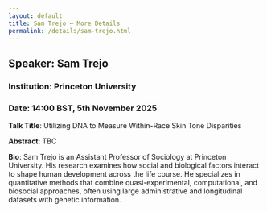 ```yaml
---
layout: default
title: Sam Trejo – More Details
permalink: /details/sam-trejo.html
---
```


## Speaker: Sam Trejo
### Institution: Princeton University
### Date: 14:00 BST, 5th November 2025

**Talk Title**: Utilizing DNA to Measure Within-Race Skin Tone Disparities

**Abstract**: TBC

**Bio**: Sam Trejo is an Assistant Professor of Sociology at Princeton University. His research examines how social and biological factors interact to shape human development across the life course. He specializes in quantitative methods that combine quasi-experimental, computational, and biosocial approaches, often using large administrative and longitudinal datasets with genetic information.
